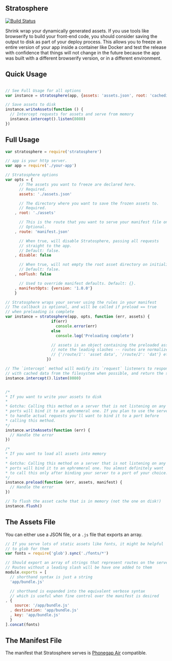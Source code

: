 Stratosphere
------------

[![Build Status](https://travis-ci.org/ben-ng/stratosphere.png?branch=master)](https://travis-ci.org/ben-ng/stratosphere)

Shrink wrap your dynamically generated assets. If you use tools like browserify to build your front-end code, you should consider saving the output to disk as part of your deploy process. This allows you to freeze an entire version of your app inside a container like Docker and test the release with confidence that things will not change in the future because the app was built with a different browserify version, or in a different environment.

## Quick Usage

```js

// See Full Usage for all options
var instance = stratosphere(app, {assets: 'assets.json', root: 'cachedir'})

// Save assets to disk
instance.writeAssets(function () {
  // Intercept requests for assets and serve from memory
  instance.intercept().listen(8080)
})

```

## Full Usage

```js
var stratosphere = require('stratosphere')

// app is your http server.
var app = require('./your-app')

// Stratosphere options
var opts = {
      // The assets you want to freeze are declared here.
      // Required.
      assets: './assets.json'

      // The directory where you want to save the frozen assets to.
      // Required.
    , root: './assets'

      // This is the route that you want to serve your manifest file on.
      // Optional.
    , route: 'manifest.json'

      // When true, will disable Stratosphere, passing all requests
      // straight to the app.
      // Default: false.
    , disable: false

      // When true, will not empty the root asset directory on initialization.
      // Default: false.
    , noFlush: false

      // Used to override manifest defaults. Default: {}.
    , manifestOpts: {version: '1.0.0'}
    }

// Stratosphere wraps your server using the rules in your manifest
// The callback is optional, and will be called if preload == true
// when preloading is complete
var instance = stratosphere(app, opts, function (err, assets) {
                    if(err)
                      console.error(err)
                    else
                      console.log('Preloading complete')

                    // assets is an object containing the preloaded assets
                    // note the leading slashes -- routes are normalized
                    // {'/route/1': 'asset data', '/route/2': 'dat'} etc...
                  })

// The `intercept` method will modify its `request` listeners to respond
// with cached data from the filesystem when possible, and return the server
instance.intercept().listen(8080)


/*
* If you want to write your assets to disk
*
* Gotcha: Calling this method on a server that is not listening on any
* ports will bind it to an ephremeral one. If you plan to use the server
* to handle actual requests you'll want to bind it to a port before
* calling this method.
*/
instance.writeAssets(function (err) {
  // Handle the error
})

/*
* If you want to load all assets into memory
*
* Gotcha: Calling this method on a server that is not listening on any
* ports will bind it to an ephremeral one. You almost definitely want
* to call this only after binding your server to a port of your choice.
*/
instance.preload(function (err, assets, manifest) {
  // Handle the error
})

// To flush the asset cache that is in memory (not the one on disk!)
instance.flush()
```

## The Assets File

You can either use a JSON file, or a `.js` file that exports an array.

```js
// If you serve lots of static assets like fonts, it might be helpful
// to glob for them
var fonts = require('glob').sync('./fonts/*')

// Should export an array of strings that represent routes on the server
// Routes without a leading slash will be have one added to them
module.exports = [
  // shorthand syntax is just a string
  'app/bundle.js'

  // shorthand is expanded into the equivalent verbose syntax
  // which is useful when fine control over the manifest is desired
, {
    source: '/app/bundle.js'
  , destination: 'app/bundle.js'
  , key: 'app/bundle.js'
  }
].concat(fonts)
```

## The Manifest File

The manifest that Stratosphere serves is [Phonegap Air](https://github.com/ben-ng/phonegap-air#the-app-manifest) compatible.
